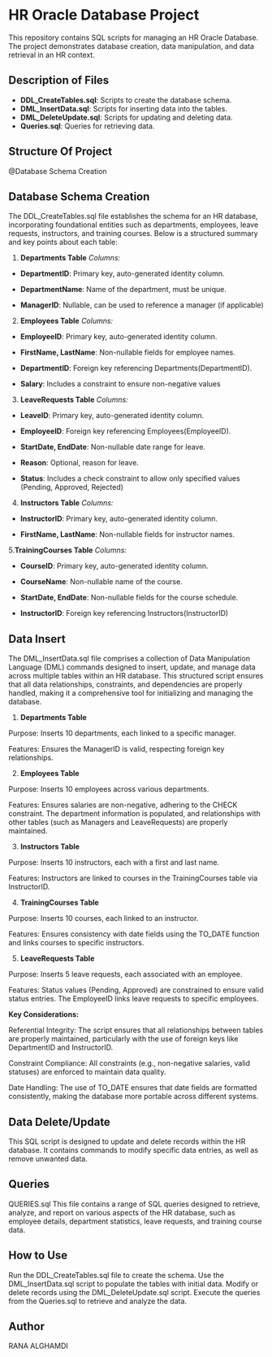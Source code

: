 # HR Oracle Database Project
This repository contains SQL scripts for managing an HR Oracle Database. The project demonstrates database creation, data manipulation, and data retrieval in an HR context.


## Description of Files
- **DDL_CreateTables.sql**: Scripts to create the database schema.
- **DML_InsertData.sql**: Scripts for inserting data into the tables.
- **DML_DeleteUpdate.sql**: Scripts for updating and deleting data.
- **Queries.sql**: Queries for retrieving data.


## Structure Of Project
@Database Schema Creation



## Database Schema Creation

The DDL_CreateTables.sql file establishes the schema for an HR database, incorporating foundational entities such as departments, employees, leave requests, instructors, and training courses. Below is a structured summary and key points about each table:

1. **Departments Table**
*Columns:*

- **DepartmentID**: Primary key, auto-generated identity column.

- **DepartmentName**: Name of the department, must be unique.

- **ManagerID**: Nullable, can be used to reference a manager (if applicable)


2. **Employees Table**
*Columns:*

- **EmployeeID**: Primary key, auto-generated identity column.

- **FirstName, LastName**: Non-nullable fields for employee names.

- **DepartmentID**: Foreign key referencing Departments(DepartmentID).

- **Salary**: Includes a constraint to ensure non-negative values


3. **LeaveRequests Table**
*Columns:*

- **LeaveID**: Primary key, auto-generated identity column.

- **EmployeeID**: Foreign key referencing Employees(EmployeeID).

- **StartDate, EndDate**: Non-nullable date range for leave.

- **Reason**: Optional, reason for leave.

- **Status**: Includes a check constraint to allow only specified values (Pending, Approved, Rejected)


4. **Instructors Table**
*Columns:*

- **InstructorID**: Primary key, auto-generated identity column.

- **FirstName, LastName**: Non-nullable fields for instructor names.

5.**TrainingCourses Table**
*Columns:*

- **CourseID**: Primary key, auto-generated identity column.

- **CourseName**: Non-nullable name of the course.

- **StartDate, EndDate**: Non-nullable fields for the course schedule.

- **InstructorID**: Foreign key referencing Instructors(InstructorID)



## Data Insert 

The DML_InsertData.sql file comprises a collection of Data Manipulation Language (DML) commands designed to insert, update, and manage data across multiple tables within an HR database. This structured script ensures that all data relationships, constraints, and dependencies are properly handled, making it a comprehensive tool for initializing and managing the database.


1. **Departments Table**
   
Purpose: Inserts 10 departments, each linked to a specific manager.


Features: Ensures the ManagerID is valid, respecting foreign key relationships.


2. **Employees Table**

Purpose: Inserts 10 employees across various departments.

Features: Ensures salaries are non-negative, adhering to the CHECK constraint. The department information is populated, and relationships with other tables (such as Managers and LeaveRequests) are properly maintained.

3. **Instructors Table**

Purpose: Inserts 10 instructors, each with a first and last name.

Features: Instructors are linked to courses in the TrainingCourses table via InstructorID.

4. **TrainingCourses Table**
   
Purpose: Inserts 10 courses, each linked to an instructor.

Features: Ensures consistency with date fields using the TO_DATE function and links courses to specific instructors.

5. **LeaveRequests Table**
   
Purpose: Inserts 5 leave requests, each associated with an employee.

Features: Status values (Pending, Approved) are constrained to ensure valid status entries. The EmployeeID links leave requests to specific employees.

**Key Considerations:**

Referential Integrity: The script ensures that all relationships between tables are properly maintained, particularly with the use of foreign keys like DepartmentID and InstructorID.

Constraint Compliance: All constraints (e.g., non-negative salaries, valid statuses) are enforced to maintain data quality.

Date Handling: The use of TO_DATE ensures that date fields are formatted consistently, making the database more portable across different systems.


## Data Delete/Update 

This SQL script is designed to update and delete records within the HR database. It contains commands to modify specific data entries, as well as remove unwanted data. 


## Queries

QUERIES.sql This file contains a range of SQL queries designed to retrieve, analyze, and report on various aspects of the HR database, such as employee details, department statistics, leave requests, and training course data.



## How to Use
Run the DDL_CreateTables.sql file to create the schema.
Use the DML_InsertData.sql script to populate the tables with initial data.
Modify or delete records using the DML_DeleteUpdate.sql script.
Execute the queries from the Queries.sql to retrieve and analyze the data.

## Author
RANA ALGHAMDI
